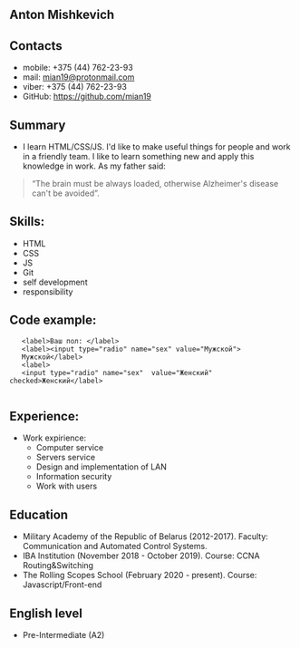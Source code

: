 ## Anton Mishkevich 

## Contacts
- mobile: +375 (44) 762-23-93
- mail: mian19@protonmail.com
- viber: +375 (44) 762-23-93
- GitHub: https://github.com/mian19

## Summary
 * I learn HTML/CSS/JS. I'd like to make useful things for people and  work in a friendly team. I like to learn something new and apply this knowledge in work. As my father said: 
 >“The brain must be always loaded, otherwise Alzheimer's disease can't be avoided”.
 
## Skills:
- HTML
- CSS
- JS
- Git
- self development
- responsibility

## Code example:
```
   <label>Ваш пол: </label>
   <label><input type="radio" name="sex" value="Мужской">
   Мужской</label>
   <label>
   <input type="radio" name="sex"  value="Женский" checked>Женский</label>
   
```
## Experience:
* Work expirience:
    * Computer service
    * Servers service
    * Design and implementation of LAN
    * Information security
    * Work with users
    
## Education
  * Military Academy of the Republic of Belarus (2012-2017).          Faculty: Communication and Automated Control Systems.
  * IBA Institution (November 2018 - October 2019).                   Course: CCNA Routing&Switching
  * The Rolling Scopes School (February 2020 - present).              Course: Javascript/Front-end

## English level
* Pre-Intermediate (A2)
